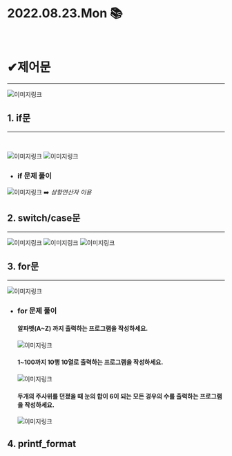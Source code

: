 # 2022.08.23.Mon :books:
<br>

# ✔제어문
--------------
![이미지링크](https://ifh.cc/g/ncthAn.png)
<br>

## 1. if문
-----
<br>

![이미지링크](https://ifh.cc/g/hKfPKo.png)
![이미지링크](https://ifh.cc/g/tJf09f.png)
<br>

* ### if 문제 풀이
![이미지링크](https://ifh.cc/v-XLZXm0)
:arrow_right: _삼항연산자 이용_
<br>

## 2. switch/case문
-----------------
![이미지링크](https://ifh.cc/g/oDZy8F.jpg)
![이미지링크](https://ifh.cc/g/8jn7VD.png)
![이미지링크](https://ifh.cc/g/Dm5d7M.png)
<br>

## 3. for문
-----------------------
![이미지링크](https://ifh.cc/g/klfKoK.png)


* ### for 문제 풀이
   #### 알파벳(A~Z) 까지 출력하는 프로그램을 작성하세요.
   ![이미지링크](https://ifh.cc/g/8oVLwX.png)


   #### 1~100까지 10행 10열로 출력하는 프로그램을 작성하세요.
   ![이미지링크](https://ifh.cc/g/VCtxnt.png)


   #### 두개의 주사위를 던졌을 때 눈의 합이 6이 되는 모든 경우의 수를 출력하는 프로그램을 작성하세요.
   ![이미지링크](https://ifh.cc/g/l3m2S7.png)


## 4. printf_format
